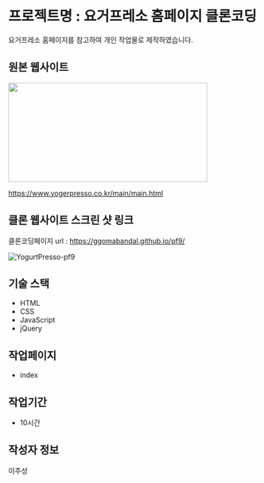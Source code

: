 # 프로젝트명 : 요거프레소 홈페이지 클론코딩
요거프레소 홈페이지를 참고하여 개인 작업물로 제작하였습니다.

## 원본 웹사이트
<img src="https://github.com/Ggomabandal/pf9/assets/142555219/98afa71c-5034-41ba-993e-2cd7f695df65.png" width="400" height="200"/>

https://www.yogerpresso.co.kr/main/main.html

## 클론 웹사이트 스크린 샷 링크
클론코딩페이지 url : https://ggomabandal.github.io/pf9/

![YogurtPresso-pf9](https://github.com/Ggomabandal/pf9/assets/142555219/fec6cd8f-d445-49d6-b5ba-818ef38cc88e)

## 기술 스택
- HTML
- CSS
- JavaScript
- jQuery

## 작업페이지
- index

## 작업기간
- 10시간

## 작성자 정보
이주성
